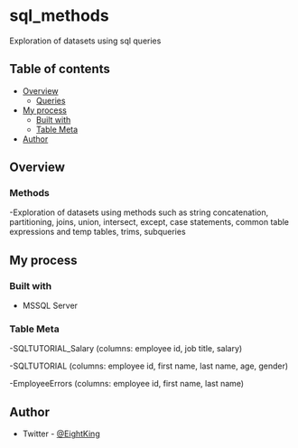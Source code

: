 # sql_methods
Exploration of datasets using sql queries

## Table of contents

- [Overview](#overview)
  - [Queries](#queries)
- [My process](#my-process)
  - [Built with](#built-with)
   - [Table Meta](#table-meta)
- [Author](#author)

## Overview

### Methods
-Exploration of datasets using methods such as string concatenation, partitioning, joins, union, intersect, except, case statements, common table expressions and temp tables, trims, subqueries

## My process

### Built with

- MSSQL Server

### Table Meta
-SQLTUTORIAL_Salary (columns: employee id, job title, salary)

-SQLTUTORIAL (columns: employee id, first name, last name, age, gender)

-EmployeeErrors (columns: employee id, first name, last name)

## Author
- Twitter - [@EightKing](https://www.twitter.com/_EightKing)
